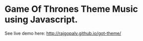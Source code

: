 # Game Of Thrones Theme Music using Javascript.

See live demo here:  http://rajgopalv.github.io/got-theme/
